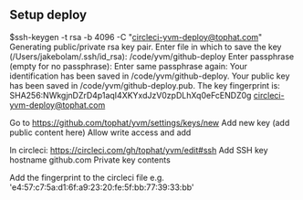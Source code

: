Setup deploy
-

$ssh-keygen -t rsa -b 4096 -C "circleci-yvm-deploy@tophat.com"
Generating public/private rsa key pair.
Enter file in which to save the key (/Users/jakebolam/.ssh/id_rsa): /code/yvm/github-deploy
Enter passphrase (empty for no passphrase):
Enter same passphrase again:
Your identification has been saved in /code/yvm/github-deploy.
Your public key has been saved in /code/yvm/github-deploy.pub.
The key fingerprint is:
SHA256:NWkgjnDZrD4p1aqI4XKYxdJzV0zpDLhXq0eFcENDZ0g circleci-yvm-deploy@tophat.com


Go to https://github.com/tophat/yvm/settings/keys/new
Add new key
(add public content here)
Allow write access and add


In circleci: https://circleci.com/gh/tophat/yvm/edit#ssh
Add SSH key
hostname github.com
Private key contents

Add the fingerprint to the circleci file e.g. 'e4:57:c7:5a:d1:6f:a9:23:20:fe:5f:bb:77:39:33:bb'
